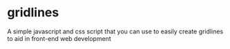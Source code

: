 # gridlines
A simple javascript and css script that you can use to easily create gridlines to aid in front-end web development
